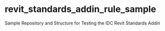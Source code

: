 # revit_standards_addin_rule_sample
Sample Repository and Structure for Testing the IDC Revit Standards Addin
